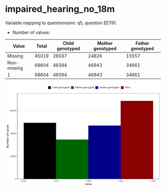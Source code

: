 # impaired_hearing_no_18m
Variable mapping to questionnaire: q5, question EE791.
- Number of values:

| Value | Total | Child genotyped | Mother genotyped | Father genotyped |
| ----- | ----- | --------------- | ---------------- | ---------------- |
| Missing | 45019 | 26037 | 24826 | 15557 |
| Non-missing | 68604 | 49394 | 46943 | 34661 |
| 1 | 68604 | 49394 | 46943 | 34661 |



![](impaired_hearing_no_18m_n.png)



